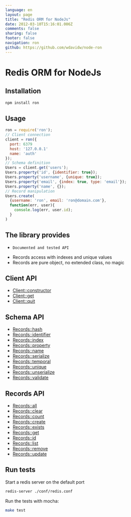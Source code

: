 ```yaml
---
language: en
layout: page
title: "Redis ORM for NodeJs"
date: 2012-03-10T15:16:01.006Z
comments: false
sharing: false
footer: false
navigation: ron
github: https://github.com/wdavidw/node-ron
---
```


Redis ORM for NodeJs
====================

Installation
------------

```bash
npm install ron
```

Usage
-----

```javascript
ron = require('ron');
// Client connection
client = ron({
  port: 6379
  host: '127.0.0.1'
  name: 'auth'
});
// Schema definition
Users = client.get('users');
Users.property('id', {identifier: true});
Users.property('username', {unique: true});
Users.property('email', {index: true, type: 'email'});
Users.property('name', {});
// Record manipulation
Users.create(
  {username: 'ron', email: 'ron@domain.com'},
  function(err, user){
    console.log(err, user.id);
  }
)
```

The library provides
--------------------

*	  Documented and tested API
*   Records access with indexes and unique values
*   Records are pure object, no extended class, no magic

Client API
----------

*   [Client::constructor](client.html#ron)
*   [Client::get](client.html#get)
*   [Client::quit](client.html#quit)

Schema API
----------

*   [Records::hash](schema.html#hash)
*   [Records::identifier](schema.html#identifier)
*   [Records::index](schema.html#index)
*   [Records::property](schema.html#property)
*   [Records::name](schema.html#name)
*   [Records::serialize](schema.html#serialize)
*   [Records::temporal](schema.html#temporal)
*   [Records::unique](schema.html#unique)
*   [Records::unserialize](schema.html#unserialize)
*   [Records::validate](schema.html#validate)

Records API
-----------

*   [Records::all](records.html#all)
*   [Records::clear](records.html#clear)
*   [Records::count](records.html#count)
*   [Records::create](records.html#create)
*   [Records::exists](records.html#exists)
*   [Records::get](records.html#get)
*   [Records::id](records.html#id)
*   [Records::list](records.html#list)
*   [Records::remove](records.html#remove)
*   [Records::update](records.html#update)

Run tests
---------

Start a redis server on the default port
```bash
redis-server ./conf/redis.conf
```

Run the tests with mocha:
```bash
make test
```


